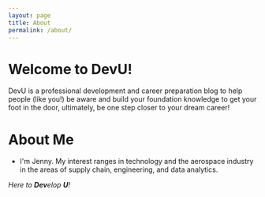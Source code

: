 ```yaml
---
layout: page
title: About
permalink: /about/
---
```

# Welcome to DevU!

DevU is a professional development and career preparation blog to help people (like you!) be aware and build your foundation knowledge to get your foot in the door, ultimately, be one step closer to your dream career!

# About Me

* I'm Jenny. My interest ranges in technology and the aerospace industry in the areas of supply chain, engineering, and data analytics.

*Here to **Dev**elop **U**!*
